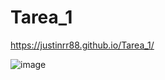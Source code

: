# Tarea_1
https://justinrr88.github.io/Tarea_1/

![image](https://user-images.githubusercontent.com/126489355/231623029-4a2747d9-b0fa-440c-aa59-1c3e7944fe15.png)
